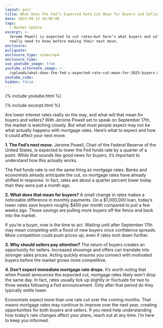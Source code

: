 ```yaml
---
layout: post
title: What Does the Fed’s Expected Rate Cut Mean for Buyers and Sellers?
date: 2025-09-12 16:00:00
tags:
  - Market Update
excerpt: >-
  Jerome Powell is expected to cut rates—but here’s what buyers and sellers
  really need to know before making their next move.
enclosure:
pullquote:
enclosure_type: video/mp4
enclosure_time:
use_youtube_image: true
youtube_alternate_image: >-
  /uploads/what-does-the-fed-s-expected-rate-cut-mean-for-2025-buyers-and-sellers-2.jpg
youtube_code:
hidden: false
---
```

{% include youtube.html %}

{% include excerpt.html %}

Are lower interest rates really on the way, and what will that mean for buyers and sellers? With Jerome Powell set to speak on September 17th, the market is watching closely. But what most people expect may not be what actually happens with mortgage rates. Here’s what to expect and how it could affect your next move.

**1\. The Fed’s next move**. Jerome Powell, Chair of the Federal Reserve of the United States, is expected to lower the Fed funds rate by a quarter of a point. While that sounds like good news for buyers, it’s important to understand how this actually works.

The Fed funds rate is not the same thing as mortgage rates. Banks and economists already anticipate the cut, so mortgage rates have already shifted in response. In fact, rates are about a quarter percent lower today than they were just a month ago.

**2\. What does that mean for buyers?** A small change in rates makes a noticeable difference in monthly payments. On a $1,000,000 loan, today’s lower rates save buyers roughly $400 per month compared to just a few weeks ago. Those savings are pulling more buyers off the fence and back into the market.

If you’re a buyer, now is the time to act. Waiting until after September 17th may mean competing with a flood of new buyers once confidence spreads. More competition could push prices up, even if rates inch down further.

**3\. Why should sellers pay attention?** The return of buyers creates an opportunity for sellers. Increased showings and offers can translate into stronger sales prices. Acting quickly ensures you connect with motivated buyers before the market grows more competitive.

**4\. Don’t expect immediate mortgage rate drops.** It’s worth noting that when Powell announces the expected cut, mortgage rates likely won’t drop the same day. In fact, rates usually tick up slightly or fluctuate for two to three weeks following a Fed announcement. Only after that period do they typically settle lower.

Economists expect more than one rate cut over the coming months. That means mortgage rates may continue to improve over the next year, creating opportunities for both buyers and sellers. If you need help understanding how today’s rate changes affect your plans, reach out at any time. I’m here to keep you informed.

&nbsp;